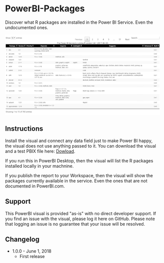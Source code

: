 # PowerBI-Packages
Discover what R packages are installed in the Power BI Service. Even the undocumented ones.

![](https://github.com/fabioc-ms/PowerBI-Packages/blob/master/assets/screenshot.png)

## Instructions
Install the visual and connect any data field just to make Power BI happy, the visual does not use anything passed to it. You can download the visual and a test PBIX file here: [Dowload](https://github.com/fabioc-ms/PowerBI-Packages/blob/master/dist/).

If you run this in PowerBI Desktop, then the visual will list the R packages installed locally in your machnine.

If you publish the report to your Workspace, then the visual will show the packages currently available in the service. Even the ones that are not documented in PowerBI.com.

## Support
This PowerBI visual is provided "as-is" with no direct developer support. If you find an issue with the visual, please log it here on GitHub. Please note that logging an issue is no guarantee that your issue will be resolved.

## Changelog
* 1.0.0 - June 1, 2018
  * First release
